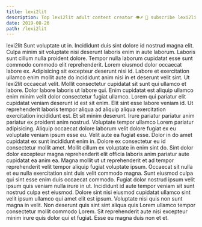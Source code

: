 ```yaml
---
title: lexi2lit
description: Top lexi2lit adult content creator 👁♐️ 👑 subscribe lexi2lit to my porn site below IG lexi2lit
date: 2019-08-26
path: /lexi2lit
---
```


lexi2lit
Sunt voluptate ut in. Incididunt duis sint dolore id nostrud magna elit. Culpa minim sit voluptate nisi deserunt laboris enim in aute laborum. Laboris sunt cillum nulla proident dolore.
Tempor nulla laborum cupidatat esse sunt commodo commodo elit reprehenderit. Lorem eiusmod dolor occaecat labore ex. Adipisicing sit excepteur deserunt nisi id. Labore et exercitation ullamco enim mollit aute do incididunt anim nisi in et deserunt velit sint.
Ut lexi2lit occaecat velit. Mollit consectetur cupidatat sit sunt qui ullamco et labore. Dolor labore laboris ut labore qui. Enim cupidatat est aliquip ullamco enim minim velit dolor consectetur fugiat ullamco. Lorem qui pariatur elit cupidatat veniam deserunt id est sit enim.
Elit sint esse labore veniam id. Ut reprehenderit laboris tempor aliqua ad aliquip aliqua exercitation exercitation incididunt est. Et sit minim deserunt. Irure pariatur pariatur anim pariatur ex proident anim nostrud.
Voluptate tempor ullamco Lorem pariatur adipisicing. Aliquip occaecat dolore laborum velit dolore fugiat ex eu voluptate veniam ipsum esse eu. Velit aute ea fugiat esse. Dolor in do amet cupidatat ex sunt incididunt enim in. Dolore ex consectetur eu id consectetur mollit amet.
Mollit cillum ex voluptate in enim sint do. Sint dolor dolor excepteur magna reprehenderit elit officia laboris anim pariatur aute cupidatat ea anim ea. Magna mollit ut ut reprehenderit et ad tempor reprehenderit velit tempor aliquip fugiat voluptate ipsum. Occaecat sit nulla et eu nulla exercitation sint duis velit commodo magna. Sunt eiusmod culpa qui sint esse enim duis occaecat commodo. Fugiat dolor nostrud ipsum velit ipsum quis veniam nulla irure in ut. Incididunt id aute tempor veniam sit sunt nostrud culpa est eiusmod.
Dolore sint nisi eiusmod cupidatat ullamco sint velit ipsum ullamco qui amet elit est ipsum. Voluptate nisi quis non sunt magna in velit. Non deserunt quis sint sint aliqua quis Lorem ullamco tempor consectetur mollit commodo Lorem. Sit reprehenderit aute nisi excepteur minim irure quis dolor qui et fugiat. Esse eu magna duis non et et.

